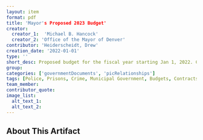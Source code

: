 ```yaml
---
layout: item
format: pdf
title: 'Mayor's Proposed 2023 Budget'
creator: 
  creator_1:  'Michael B. Hancock'
  creator_2: 'Office of the Mayor of Denver'
contributor: 'Heiderscheidt, Drew'
creation_date: '2022-01-01'
type: ''
short_desc: Proposed budget for the fiscal year starting Jan 1, 2022. Covers the current structure of the city police force, summaries of crime statistics, and increases in funding and recruitment for the department.
group: 
categories: ['governmentDocuments', 'picRelationships'] 
tags: [Police, Prisons, Crime, Municipal Government, Budgets, Contracts]
team_member: 
contributor_quote: 
image_list: 
  alt_text_1: 
  alt_text_2: 
---
```

## About This Artifact

